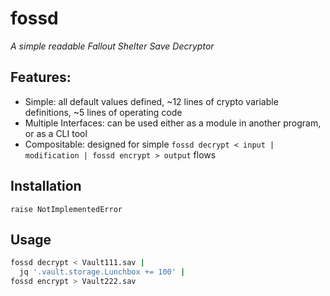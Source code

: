 # fossd

*A simple readable Fallout Shelter Save Decryptor*

## Features:

* Simple: all default values defined, ~12 lines of crypto variable definitions, ~5 lines of operating code
* Multiple Interfaces: can be used either as a module in another program, or as a CLI tool
* Compositable: designed for simple `fossd decrypt < input | modification | fossd encrypt > output` flows


## Installation

`raise NotImplementedError`


## Usage

```sh
fossd decrypt < Vault111.sav |
  jq '.vault.storage.Lunchbox += 100' |
fossd encrypt > Vault222.sav
```
